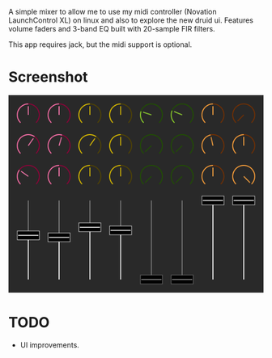 A simple mixer to allow me to use my midi controller (Novation LaunchControl XL) on linux and also to explore the new druid ui. Features volume faders and 3-band EQ built with 20-sample FIR filters.

This app requires jack, but the midi support is optional.

# Screenshot

![a screenshot](./screenshot.png)

# TODO

 - UI improvements.
